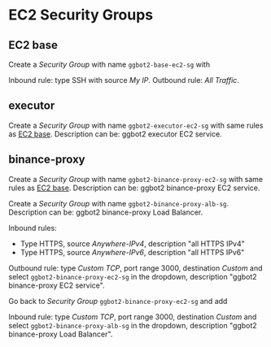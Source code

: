 # EC2 Security Groups

## EC2 base

Create a _Security Group_ with name `ggbot2-base-ec2-sg` with

Inbound rule: type SSH with source _My IP_.
Outbound rule: _All Traffic_.

## executor

Create a _Security Group_ with name `ggbot2-executor-ec2-sg` with same rules as [EC2 base](#ec2-base).
Description can be: ggbot2 executor EC2 service.

## binance-proxy

Create a _Security Group_ with name `ggbot2-binance-proxy-ec2-sg` with same rules as [EC2 base](#ec2-base).
Description can be: ggbot2 binance-proxy EC2 service.

Create a _Security Group_ with name `ggbot2-binance-proxy-alb-sg`.
Description can be: ggbot2 binance-proxy Load Balancer.

Inbound rules:

- Type HTTPS, source _Anywhere-IPv4_, description "all HTTPS IPv4"
- Type HTTPS, source _Anywhere-IPv6_, description "all HTTPS IPv6"

Outbound rule: type _Custom TCP_, port range 3000, destination _Custom_ and select `ggbot2-binance-proxy-ec2-sg` in the dropdown, description "ggbot2 binance-proxy EC2 service".

Go back to _Security Group_ `ggbot2-binance-proxy-ec2-sg` and add

Inbound rule: type _Custom TCP_, port range 3000, destination _Custom_ and select `ggbot2-binance-proxy-alb-sg` in the dropdown, description "ggbot2 binance-proxy Load Balancer".
